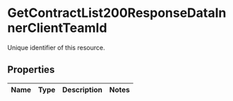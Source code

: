 

# GetContractList200ResponseDataInnerClientTeamId

Unique identifier of this resource.

## Properties

| Name | Type | Description | Notes |
|------------ | ------------- | ------------- | -------------|



